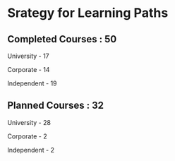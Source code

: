 # Srategy for Learning Paths

## Completed Courses : 50

University - 17

Corporate - 14

Independent - 19

## Planned Courses : 32

University - 28

Corporate - 2

Independent - 2
  
